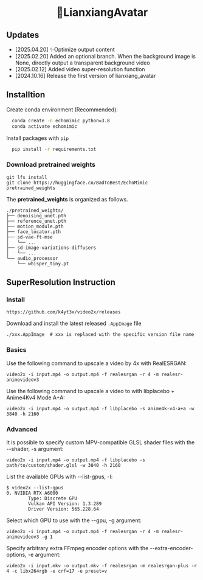 <h1 align='center'>🌟LianxiangAvatar</h1>

## Updates
- [2025.04.20] ✨Optimize output content
- [2025.02.20] Added an optional branch. When the background image is None, directly output a transparent background video
- [2025.02.12] Added video super-resolution function
- [2024.10.16] Release the first version of lianxiang_avatar


## Installtion
Create conda environment (Recommended):
```bash
  conda create -n echomimic python=3.8
  conda activate echomimic
```

Install packages with `pip`
```bash
  pip install -r requirements.txt
```

### Download pretrained weights
```shell
git lfs install
git clone https://huggingface.co/BadToBest/EchoMimic pretrained_weights
```

The **pretrained_weights** is organized as follows.
```
./pretrained_weights/
├── denoising_unet.pth
├── reference_unet.pth
├── motion_module.pth
├── face_locator.pth
├── sd-vae-ft-mse
│   └── ...
├── sd-image-variations-diffusers
│   └── ...
└── audio_processor
    └── whisper_tiny.pt
```

## SuperResolution Instruction
### Install
```
https://github.com/k4yt3x/video2x/releases
```
Download and install the latest released `.AppImage` file
```
./xxx.AppImage  # xxx is replaced with the specific version file name
```

### Basics
Use the following command to upscale a video by 4x with RealESRGAN:
```
video2x -i input.mp4 -o output.mp4 -f realesrgan -r 4 -m realesr-animevideov3
```
Use the following command to upscale a video to with libplacebo + Anime4Kv4 Mode A+A:
```
video2x -i input.mp4 -o output.mp4 -f libplacebo -s anime4k-v4-a+a -w 3840 -h 2160
```

### Advanced
It is possible to specify custom MPV-compatible GLSL shader files with the --shader, -s argument:
```
video2x -i input.mp4 -o output.mp4 -f libplacebo -s path/to/custom/shader.glsl -w 3840 -h 2160
```
List the available GPUs with --list-gpus, -l:
```
$ video2x --list-gpus
0. NVIDIA RTX A6000
        Type: Discrete GPU
        Vulkan API Version: 1.3.289
        Driver Version: 565.228.64
```
Select which GPU to use with the --gpu, -g argument:
```
video2x -i input.mp4 -o output.mp4 -f realesrgan -r 4 -m realesr-animevideov3 -g 1
```
Specify arbitrary extra FFmpeg encoder options with the --extra-encoder-options, -e argument:
```
video2x -i input.mkv -o output.mkv -f realesrgan -m realesrgan-plus -r 4 -c libx264rgb -e crf=17 -e preset=v
```